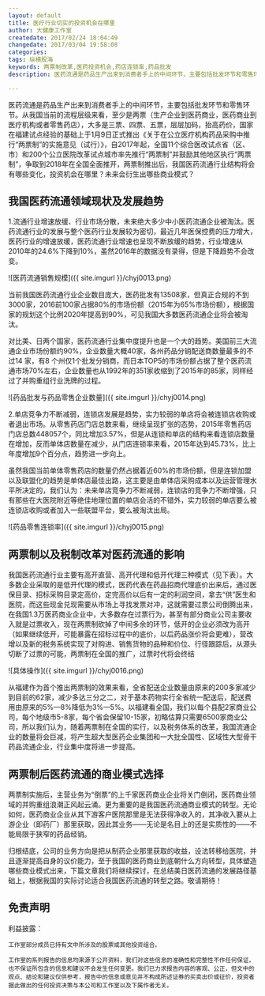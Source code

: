 ```yaml
---
layout: default
title: 医疗行业切实的投资机会在哪里
author: 大健康工作室
createdate: 2017/02/24 18:04:49
changedate: 2017/03/04 19:58:08
categories:
tags: 纵横股海
keywords: 两票制改革,医药投资机会,药店连锁率,药品批发
description: 医药流通是药品生产出来到消费者手上的中间环节，主要包括批发环节和零售环节。从我国当前的流程层级来看，至少是两票（生产企业到医药商业，医药商业到医疗机构或者零售药店

---
```


医药流通是药品生产出来到消费者手上的中间环节，主要包括批发环节和零售环节。从我国当前的流程层级来看，至少是两票（生产企业到医药商业，医药商业到医疗机构或者零售药店），大多是三票、四票、五票，层层加码，抬高药价，国家在福建试点经验的基础上于1月9日正式推出《关于在公立医疗机构药品采购中推行“两票制”的实施意见（试行）》，自2017年起，全国11个综合医改试点省（区、市）和200个公立医院改革试点城市率先推行“两票制”并鼓励其他地区执行“两票制”，争取到2018年在全国全面推开，两票制推出后，我国医药流通行业结构将会有哪些变化，投资机会在哪里？未来会衍生出哪些商业模式？

## 我国医药流通领域现状及发展趋势

1.流通行业增速放缓、行业市场分散，未来绝大多少中小医药流通企业被淘汰。医药流通行业的发展与整个医药行业发展较为密切，最近几年医保控费的压力增大，医药行业的增速放缓，医药流通行业增速也呈现不断放缓的趋势，行业增速从2010年的24.6%下降到10%，虽然2016年的数据没有录得，但是下降趋势不会改变。

![医药流通销售规模]({{ site.imgurl }}/chyj0013.png)

当前我国医药流通行业企业数目庞大，医药批发有13508家，但真正合规的不到3000家，2016前100家占据80%的市场份额（2015年为65%市场份额），根据国家的规划这个比例2020年提高到90%，可见我国大多数医药流通企业将会被淘汰。

对比美、日两个国家，医药流通行业集中度提升也是一个大的趋势。美国前三大流通企业市场份额约90%，企业数量大概40家，各州药品分销配送商数量最多的不过14 家，有8 个州仅1个批发分销商，而日本TOP5的市场份额占据了整个医药流通市场70%左右，企业数量也从1992年的351家收缩到了2015年的85家，同样经过了并购重组行业洗牌的过程。 

![药品批发与药品零售企业数量]({{ site.imgurl }}/chyj0014.png)

2.单店竞争力不断减弱，连锁店发展是趋势，实力较弱的单店将会被连锁店收购或者退出市场。从零售药店门店总数来看，继续呈现扩张的态势，2015年零售药店门店总数448057个，同比增加3.57%，但是从连锁和单店的结构来看连锁店数量在增加，反而单体店数量在减少，从门店连锁率来看，2015年达到45.73%，比上年度增加9个百分点，趋势进一步向上。

虽然我国当前单体零售药店的数量仍然占据着近60%的市场份额，但是连锁加盟以及联盟化的趋势是单体店最佳出路，这主要是由单体店采购成本以及运营管理水平所决定的，我们认为：未来单店竞争力不断减弱，连锁店的竞争力不断增强，只有那些在大医院附近等绝佳地理位置的单店会活的不错外，实力较弱的单店要么被连锁店收购或者加入一些联盟平台，要么被淘汰出局。

![药品零售连锁率]({{ site.imgurl }}/chyj0015.png)

## 两票制以及税制改革对医药流通的影响

我国医药流通行业主要有高开直营、高开代理和低开代理三种模式（见下表）。大多数企业采取的是低开代理的模式，医药代表在药品招商代理底价出来后，通过医保目录、招标采购目录定高价，定完高价以后有一定的利润空间，拿去“供”医生和医院，而这些现金兑现需要从市场上寻找发票对冲，这就需要过票公司倒腾出来，在我国1.3万医药商业企业中，大多数存在过票行为，甚至有部分商业公司主要收入就是过票收入，现在两票制砍掉了中间多余的环节，低开的企业必须改为高开（如果继续低开，可能暴露在招标过程中的底价，以后药品涨价将会更难），营改增以及新的税务系统实现了对购进、销售货物的品种和价位、行径跟踪后，从源头切断了过票的可能，两票制在全国的推广，过票时代将会终结

![具体操作]({{ site.imgurl }}/chyj0016.png)

从福建作为首个推出两票制的效果来看，全省配送企业数量由原来的200多家减少到目前的62家，减少多达三分之二，对于基本药物实行全省统一配送后，配送费用由原来的5%—8%降低为3%—5%。以福建看全国，我们以每个县配2家商业公司，每个地级市5-8家，每个省会保留10-15家，初略估算只需要6500家商业公司，所以我们认为，随着两票制在全国的实行，以及税务体系的改革，我国流通企业的数量将会巨减，将产生超大型医药企业集团和一大批全国性、区域性大型骨干药品流通企业，行业集中度将进一步提高。

## 两票制后医药流通的商业模式选择

两票制实施后，主营业务为“倒票”的上千家医药商业企业将关门倒闭，医药商业领域的并购重组浪潮正风起云涌。更为重要的是我国医药流通商业模式的转型。无论如何，医药商业企业从其下游客户医院那里是无法获得净收入的，其净收入要从上游企业（即药厂）那里获取，因此其业务——无论是名目上的还是实质性的——不能局限于狭窄的药品经销。

归根结底，公司的业务方向是把从制药企业那里获取的收益，设法转移给医院，并且逐渐提高自身的议价能力，至于我国的医药商业到底朝什么方向转型，具体塑造哪些商业模式出来，下篇文章我们将继续探讨，在总结美日医药流通的发展路径基础上，根据我国的实际讨论适合我国医药流通的转型之路。敬请期待！

## 免责声明

利益披露：

	工作室部分成员已持有文中所涉及的股票或其他投资组合。

	工作室的系列报告的信息均来源于公开资料，我们对这些信息的准确性和完整性不作任何保证，也不保证所包含的信息和建议不会发生任何变更。我们已力求报告内容的客观、公正，但文中的观点、结论和建议仅供参考，报告中的信息或意见并不构成所述证券的买卖出价或征价，投资者据此做出的任何投资决策与本公司和工作室以及下属作者无关。
